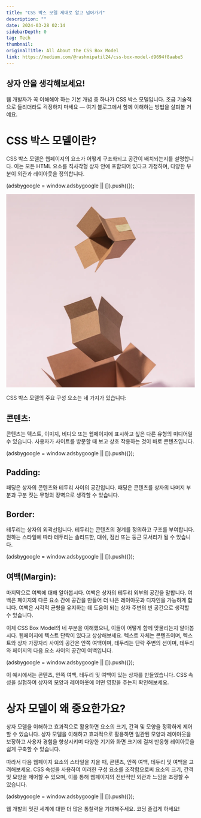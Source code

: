 ```yaml
---
title: "CSS 박스 모델 제대로 알고 넘어가기"
description: ""
date: 2024-03-28 02:14
sidebarDepth: 0
tag: Tech
thumbnail: 
originalTitle: All About the CSS Box Model
link: https://medium.com/@rashmipatil24/css-box-model-d9694f8aabe5
---
```



## 상자 안을 생각해보세요!

웹 개발자가 꼭 이해해야 하는 기본 개념 중 하나가 CSS 박스 모델입니다. 조금 기술적으로 들리더라도 걱정하지 마세요 — 여기 블로그에서 함께 이해하는 방법을 살펴볼 거예요.

# CSS 박스 모델이란?

CSS 박스 모델은 웹페이지의 요소가 어떻게 구조화되고 공간이 배치되는지를 설명합니다. 이는 모든 HTML 요소를 직사각형 상자 안에 포함되어 있다고 가정하며, 다양한 부분이 외관과 레이아웃을 정의합니다.

<!-- ui-log 수평형 -->
<ins class="adsbygoogle"
  style="display:block"
  data-ad-client="ca-pub-4877378276818686"
  data-ad-slot="9743150776"
  data-ad-format="auto"
  data-full-width-responsive="true"></ins>
<component is="script">
(adsbygoogle = window.adsbygoogle || []).push({});
</component>

![이미지](./img/AllAbouttheCSSBoxModel_0.png)

CSS 박스 모델의 주요 구성 요소는 네 가지가 있습니다:

## 콘텐츠:

콘텐츠는 텍스트, 이미지, 비디오 또는 웹페이지에 표시하고 싶은 다른 유형의 미디어일 수 있습니다. 사용자가 사이트를 방문할 때 보고 상호 작용하는 것이 바로 콘텐츠입니다.

<!-- ui-log 수평형 -->
<ins class="adsbygoogle"
  style="display:block"
  data-ad-client="ca-pub-4877378276818686"
  data-ad-slot="9743150776"
  data-ad-format="auto"
  data-full-width-responsive="true"></ins>
<component is="script">
(adsbygoogle = window.adsbygoogle || []).push({});
</component>

## Padding:

패딩은 상자의 콘텐츠와 테두리 사이의 공간입니다. 패딩은 콘텐츠를 상자의 나머지 부분과 구분 짓는 무형의 장벽으로 생각할 수 있습니다.

## Border:

테두리는 상자의 외곽선입니다. 테두리는 콘텐츠의 경계를 정의하고 구조를 부여합니다. 원하는 스타일에 따라 테두리는 솔리드한, 대쉬, 점선 또는 둥근 모서리가 될 수 있습니다.

<!-- ui-log 수평형 -->
<ins class="adsbygoogle"
  style="display:block"
  data-ad-client="ca-pub-4877378276818686"
  data-ad-slot="9743150776"
  data-ad-format="auto"
  data-full-width-responsive="true"></ins>
<component is="script">
(adsbygoogle = window.adsbygoogle || []).push({});
</component>

## 여백(Margin):

마지막으로 여백에 대해 알아봅시다. 여백은 상자의 테두리 외부의 공간을 말합니다. 여백은 페이지의 다른 요소 간에 공간을 만들어 더 나은 레이아웃과 디자인을 가능하게 합니다. 여백은 시각적 균형을 유지하는 데 도움이 되는 상자 주변의 빈 공간으로 생각할 수 있습니다.

이제 CSS Box Model의 네 부분을 이해했으니, 이들이 어떻게 함께 맞물리는지 알아봅시다. 웹페이지에 텍스트 단락이 있다고 상상해보세요. 텍스트 자체는 콘텐츠이며, 텍스트와 상자 가장자리 사이의 공간은 안쪽 여백이며, 테두리는 단락 주변의 선이며, 테두리와 페이지의 다음 요소 사이의 공간이 여백입니다.

<!-- ui-log 수평형 -->
<ins class="adsbygoogle"
  style="display:block"
  data-ad-client="ca-pub-4877378276818686"
  data-ad-slot="9743150776"
  data-ad-format="auto"
  data-full-width-responsive="true"></ins>
<component is="script">
(adsbygoogle = window.adsbygoogle || []).push({});
</component>

이 예시에서는 콘텐츠, 안쪽 여백, 테두리 및 여백이 있는 상자를 만들었습니다. CSS 속성을 실험하여 상자의 모양과 레이아웃에 어떤 영향을 주는지 확인해보세요.

# 상자 모델이 왜 중요한가요?

상자 모델을 이해하고 효과적으로 활용하면 요소의 크기, 간격 및 모양을 정확하게 제어할 수 있습니다. 상자 모델을 이해하고 효과적으로 활용하면 일관된 모양과 레이아웃을 보장하고 사용자 경험을 향상시키며 다양한 기기와 화면 크기에 걸쳐 반응형 레이아웃을 쉽게 구축할 수 있습니다.

따라서 다음 웹페이지 요소의 스타일을 지을 때, 콘텐츠, 안쪽 여백, 테두리 및 여백을 고려해보세요. CSS 속성을 사용하여 이러한 구성 요소를 조작함으로써 요소의 크기, 간격 및 모양을 제어할 수 있으며, 이를 통해 웹페이지의 전반적인 외관과 느낌을 조정할 수 있습니다.

<!-- ui-log 수평형 -->
<ins class="adsbygoogle"
  style="display:block"
  data-ad-client="ca-pub-4877378276818686"
  data-ad-slot="9743150776"
  data-ad-format="auto"
  data-full-width-responsive="true"></ins>
<component is="script">
(adsbygoogle = window.adsbygoogle || []).push({});
</component>

웹 개발의 멋진 세계에 대한 더 많은 통찰력을 기대해주세요. 코딩 즐겁게 하세요!